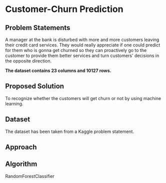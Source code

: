 # Customer-Churn Prediction

## Problem Statements

 A manager at the bank is disturbed with more and more customers leaving their credit card services. They would really appreciate if one could predict for them who 
 is gonna get churned so they can proactively go to the customer to provide them better services and turn customers' decisions in the opposite direction.
 
**The dataset contains 23 columns and  10127 rows.**


## Proposed Solution
To recognize whether the customers will get churn or not by using machine learning.

## Dataset
The dataset has been taken from a Kaggle problem statement.

## Approach


## Algorithm

 RandomForestClassifier
